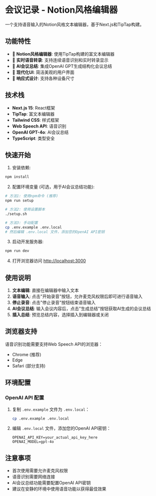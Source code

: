 # 会议记录 - Notion风格编辑器

一个支持语音输入的Notion风格文本编辑器，基于Next.js和TipTap构建。

## 功能特性

- 📝 **Notion风格编辑器**: 使用TipTap构建的富文本编辑器
- 🎤 **实时语音转录**: 支持连续语音识别和实时转录显示
- 🤖 **AI会议总结**: 集成OpenAI GPT生成结构化会议总结
- 🎨 **现代化UI**: 简洁美观的用户界面
- 📱 **响应式设计**: 支持各种设备尺寸

## 技术栈

- **Next.js 15**: React框架
- **TipTap**: 富文本编辑器
- **Tailwind CSS**: 样式框架
- **Web Speech API**: 语音识别
- **OpenAI GPT-4o**: AI会议总结
- **TypeScript**: 类型安全

## 快速开始

1. 安装依赖:
```bash
npm install
```

2. 配置环境变量 (可选，用于AI会议总结功能):
```bash
# 方法1: 使用npm命令 (推荐)
npm run setup

# 方法2: 使用设置脚本
./setup.sh

# 方法3: 手动配置
cp .env.example .env.local
# 然后编辑 .env.local 文件，添加您的OpenAI API密钥
```

3. 启动开发服务器:
```bash
npm run dev
```

4. 打开浏览器访问 [http://localhost:3000](http://localhost:3000)

## 使用说明

1. **文本编辑**: 直接在编辑器中输入文本
2. **语音输入**: 点击"开始录音"按钮，允许麦克风权限后即可进行语音输入
3. **停止录音**: 点击"停止录音"按钮结束语音输入
4. **AI会议总结**: 输入会议内容后，点击"生成总结"按钮获取AI生成的会议总结
5. **插入总结**: 预览总结内容，选择插入到编辑器或关闭

## 浏览器支持

语音识别功能需要支持Web Speech API的浏览器：
- Chrome (推荐)
- Edge
- Safari (部分支持)

## 环境配置

### OpenAI API 配置

1. 复制 `.env.example` 文件为 `.env.local`：
   ```bash
   cp .env.example .env.local
   ```

2. 编辑 `.env.local` 文件，添加您的OpenAI API密钥：
   ```
   OPENAI_API_KEY=your_actual_api_key_here
   OPENAI_MODEL=gpt-4o
   ```

## 注意事项

- 首次使用需要允许麦克风权限
- 语音识别需要网络连接
- AI会议总结功能需要配置OpenAI API密钥
- 建议在安静的环境中使用语音功能以获得最佳效果
